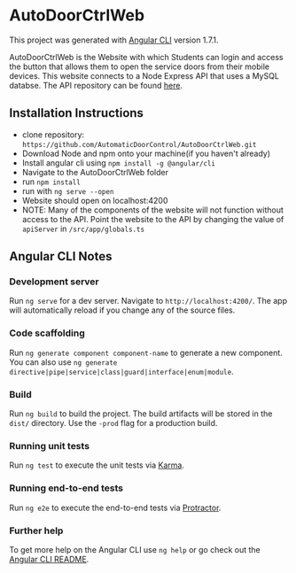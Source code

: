 # AutoDoorCtrlWeb

This project was generated with [Angular CLI](https://github.com/angular/angular-cli) version 1.7.1.

AutoDoorCtrlWeb is the Website with which Students can login and access the button that allows them to open the service doors from their mobile devices. This website connects to a Node Express API that uses a MySQL databse. The API repository can be found [here](https://github.com/AutomaticDoorControl/AutoDoorCtrlWebAPI).

## Installation Instructions
  * clone repository: `https://github.com/AutomaticDoorControl/AutoDoorCtrlWeb.git`
  * Download Node and npm onto your machine(if you haven't already)
  * Install angular cli using `npm install -g @angular/cli`
  * Navigate to the AutoDoorCtrlWeb folder
  * run `npm install`
  * run with `ng serve --open`
  * Website should open on localhost:4200
  * NOTE: Many of the components of the website will not function without access to the API. Point the website to the API by changing the value of `apiServer` in `/src/app/globals.ts`

## Angular CLI Notes 
### Development server

Run `ng serve` for a dev server. Navigate to `http://localhost:4200/`. The app will automatically reload if you change any of the source files.

### Code scaffolding

Run `ng generate component component-name` to generate a new component. You can also use `ng generate directive|pipe|service|class|guard|interface|enum|module`.

### Build

Run `ng build` to build the project. The build artifacts will be stored in the `dist/` directory. Use the `-prod` flag for a production build.

### Running unit tests

Run `ng test` to execute the unit tests via [Karma](https://karma-runner.github.io).

### Running end-to-end tests

Run `ng e2e` to execute the end-to-end tests via [Protractor](http://www.protractortest.org/).

### Further help

To get more help on the Angular CLI use `ng help` or go check out the [Angular CLI README](https://github.com/angular/angular-cli/blob/master/README.md).
